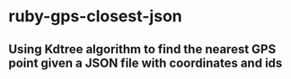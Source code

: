 # ruby-gps-closest-json

## Using Kdtree algorithm to find the nearest GPS point given a JSON file with coordinates and ids
